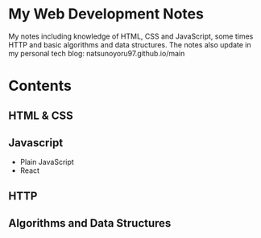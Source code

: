 # My Web Development Notes

My notes including knowledge of HTML, CSS and JavaScript, some times HTTP and basic algorithms and data structures.
The notes also update in my personal tech blog: natsunoyoru97.github.io/main

# Contents

## HTML & CSS

## Javascript
- Plain JavaScript
- React

## HTTP

## Algorithms and Data Structures
